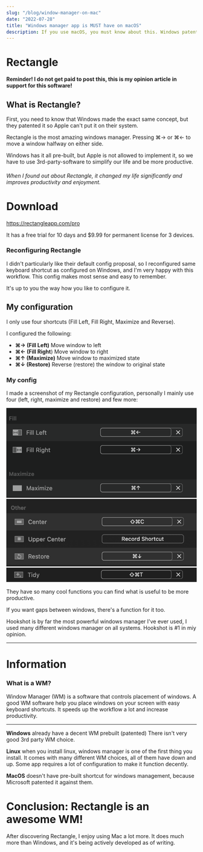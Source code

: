 ```yaml
---
slug: "/blog/window-manager-on-mac"
date: "2022-07-28"
title: "Windows manager app is MUST have on macOS"
description: If you use macOS, you must know about this. Windows patented it so Apple can't put it on their system, but we can install a 3rd-party app for it. It makes you so much more productive and effective.
---
```


# Rectangle

**Reminder! I do not get paid to post this, this is my opinion article in support for this software!**

## What is Rectangle?

First, you need to know that Windows made the exact same concept, but they patented it so
Apple can't put it on their system.

Rectangle is the most amazing windows manager. Pressing ⌘→ or ⌘← to move a window halfway on either side.

Windows has it all pre-built, but Apple is not allowed to implement it,
so we have to use 3rd-party-software to simplify our life and be more productive.

###### When I found out about Rectangle, it changed my life significantly and improves productivity and enjoyment.

# Download

https://rectangleapp.com/pro

It has a free trial for 10 days and $9.99 for permanent license for 3 devices.

### Reconfiguring Rectangle

I didn't particularly like their default config proposal, so I reconfigured same keyboard shortcut as configured on Windows,
and I'm very happy with this workflow. This config makes most sense and easy to remember.

It's up to you the way how you like to configure it.

## My configuration

I only use four shortcuts (Fill Left, Fill Right, Maximize and Reverse).

I configured the following:

- **⌘→ (Fill Left)** Move window to left
- **⌘← (Fill Right**) Move window to right
- **⌘↑ (Maximize)** Move window to maximized state
- **⌘↓ (Restore)** Reverse (restore) the window to original state


### My config
I made a screenshot of my Rectangle configuration, personally I mainly use four (left, right, maximize and restore) and few more:

![](../../images/hookshoot-move-windows.png)
![](../../images/hookshot-shortcuts-2-dk.png)
![](../../images/hookshot-tidy.png)


They have so many cool functions you can find what is useful to be more productive.

If you want gaps between windows, there's a function for it too. 

Hookshot is by far the most powerful windows manager I've ever used, I used many different
windows manager on all systems. Hookshot is #1 in miy opinion.

---

# Information

### What is a WM?

Window Manager (WM) is a software that controls placement of windows.
A good WM software help you place windows on your screen with easy keyboard shortcuts.
It speeds up the workflow a lot and increase productivity.

---

**Windows** already have a decent WM prebuilt (patented) There isn't very good 3rd party WM choice.

**Linux** when you install linux, windows manager is one of the first thing you install. It
comes with many different WM choices, all of them have down and up.
Some app requires a lot of configuration to make it function decently.

**MacOS** doesn't have pre-built shortcut for windows management, because Microsoft patented it
against them.

# Conclusion: Rectangle is an awesome WM!

After discovering Rectangle, I enjoy using Mac a lot more. It does much more than Windows,
and it's being actively developed as of writing.
